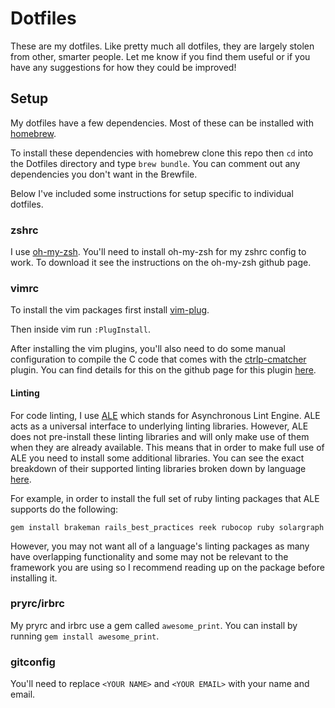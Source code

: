 # Dotfiles
These are my dotfiles. Like pretty much all dotfiles, they are largely stolen
from other, smarter people. Let me know if you find them useful or if you have
any suggestions for how they could be improved!

## Setup
My dotfiles have a few dependencies. Most of these can be installed with
[homebrew](https://brew.sh/).

To install these dependencies with homebrew clone this repo then `cd` into the
Dotfiles directory and type `brew bundle`. You can comment out any dependencies
you don't want in the Brewfile.

Below I've included some instructions for setup specific to individual dotfiles.

### zshrc
I use [oh-my-zsh](https://github.com/robbyrussell/oh-my-zsh). You'll need to
install oh-my-zsh for my zshrc config to work. To download it see the
instructions on the oh-my-zsh github page.

### vimrc
To install the vim packages first install
[vim-plug](https://github.com/junegunn/vim-plug).

Then inside vim run `:PlugInstall`.

After installing the vim plugins, you'll also need to do some manual
configuration to compile the C code that comes with the
[ctrlp-cmatcher](https://github.com/JazzCore/ctrlp-cmatcher) plugin. You can
find details for this on the github page for this plugin
[here](https://github.com/JazzCore/ctrlp-cmatcher#installation).

#### Linting
For code linting, I use [ALE](https://github.com/w0rp/ale) which stands for
Asynchronous Lint Engine. ALE acts as a universal interface to underlying
linting libraries. However, ALE does not pre-install these linting libraries and
will only make use of them when they are already available. This means that in
order to make full use of ALE you need to install some additional libraries. You
can see the exact breakdown of their supported linting libraries broken down by
language [here](https://github.com/w0rp/ale#supported-languages).

For example, in order to install the full set of ruby linting packages that ALE
supports do the following:

```shell
gem install brakeman rails_best_practices reek rubocop ruby solargraph
```

However, you may not want all of a language's linting packages as many have
overlapping functionality and some may not be relevant to the framework you are
using so I recommend reading up on the package before installing it.

### pryrc/irbrc
My pryrc and irbrc use a gem called `awesome_print`. You can install by running
`gem install awesome_print`.

### gitconfig
You'll need to replace `<YOUR NAME>` and `<YOUR EMAIL>` with your name and
email.
